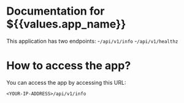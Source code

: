 # Documentation for ${{values.app_name}}

This application has two endpoints:
-`/api/v1/info`
-`/api/v1/healthz`

# How to access the app?

You can access the app by accessing this URL:

`<YOUR-IP-ADDRESS>/api/v1/info`